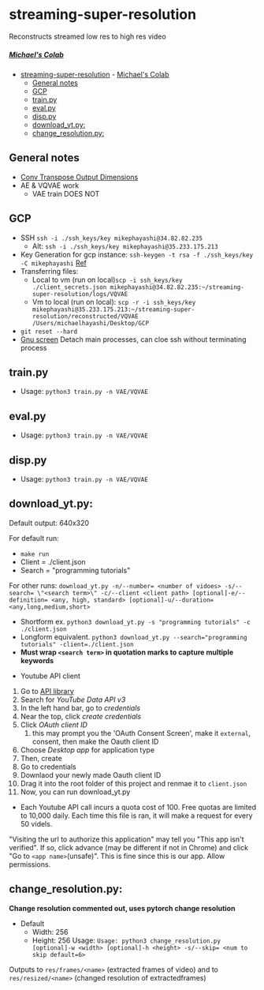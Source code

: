 # streaming-super-resolution
Reconstructs streamed low res to high res video

##### [Michael's Colab](https://colab.research.google.com/drive/14aq0YhkuuyEN0FXvNIfEwVEwdBC8nbSg#scrollTo=GytH-0oJXJkX)

- [streaming-super-resolution](#streaming-super-resolution)
        - [Michael's Colab](#michaels-colab)
  - [General notes](#general-notes)
  - [GCP](#gcp)
  - [train.py](#trainpy)
  - [eval.py](#evalpy)
  - [disp.py](#disppy)
  - [download_yt.py:](#downloadytpy)
  - [change_resolution.py:](#changeresolutionpy)

## General notes

* [Conv Transpose Output Dimensions](https://datascience.stackexchange.com/questions/26451/how-to-calculate-the-output-shape-of-conv2d-transpose)
* AE & VQVAE work
  * VAE train DOES NOT

## GCP
* SSH `ssh -i ./ssh_keys/key mikephayashi@34.82.82.235`
  * Alt: `ssh -i ./ssh_keys/key mikephayashi@35.233.175.213`
* Key Generation for gcp instance: `ssh-keygen -t rsa -f ./ssh_keys/key -C mikephayashi` [Ref](https://www.youtube.com/watch?v=2ibBF9YqveY)
* Transferring files: 
  * Local to vm (run on local)`scp -i ssh_keys/key ./client_secrets.json mikephayashi@34.82.82.235:~/streaming-super-resolution/logs/VQVAE`
  * Vm to local (run on local): `scp -r -i ssh_keys/key mikephayashi@35.233.175.213:~/streaming-super-resolution/reconstructed/VQVAE /Users/michaelhayashi/Desktop/GCP`
* `git reset --hard`
* [Gnu screen](https://stackoverflow.com/questions/48221807/google-cloud-instance-terminate-after-close-browser) Detach main processes, can cloe ssh without terminating process

## train.py
* Usage: `python3 train.py -n VAE/VQVAE`

## eval.py
* Usage: `python3 train.py -n VAE/VQVAE`

## disp.py
* Usage: `python3 train.py -n VAE/VQVAE`

## download_yt.py:

Default output: 640x320

For default run:
- `make run` 
- Client = ./client.json
- Search = "programming tutorials"

For other runs:
`download_yt.py -n/--number= <number of vidoes> -s/--search= \"<search term>\" -c/--client <client path> [optional]-e/--definition= <any, high, standard> [optional]-u/--duration= <any,long,medium,short>`
- Shortform ex. `python3 download_yt.py -s "programming tutorials" -c ./client.json`
- Longform equivalent. `python3 download_yt.py --search="programming tutorials" -client=./client.json`
- **Must wrap `<search term>` in quotation marks to capture multiple keywords**

* Youtube API client
  
1. Go to [API library](https://console.developers.google.com/apis/library?project=fluted-equinox-277319&folder&organizationId)
2. Search for *YouTube Data API v3*
3. In the left hand bar, go to *credentials*
4. Near the top, click *create credentials*
5. Click *OAuth client ID*
   1. this may prompt you the 'OAuth Consent Screen', make it `external`, consent, then make the Oauth client ID
6. Choose *Desktop app* for application type
7. Then, create
8. Go to credentials
9. Downlaod your newly made Oauth client ID
10. Drag it into the root folder of this project and renmae it to `client.json`
11. Now, you can run download_yt.py

* Each Youtube API call incurs a quota cost of 100. Free quotas are limited to 10,000 daily. Each time this file is ran, it will make a request for every 50 videls. 

"Visiting the url to authorize this application" may tell you "This app isn't verified". If so, click advance (may be different if not in Chrome) and click "Go to `<app name>`(unsafe)". This is fine since this is our app. Allow permissions.

## change_resolution.py:
**Change resolution commented out, uses pytorch change resolution**
- Default
  - Width: 256
  - Height: 256
Usage: `Usage: python3 change_resolution.py [optional]-w <width> [optional]-h <height> -s/--skip= <num to skip default=6>`

Outputs to `res/frames/<name>` (extracted frames of video) and to `res/resized/<name>` (changed resolution of extractedframes)